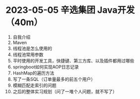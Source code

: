 # 2023-05-05 辛选集团 Java开发（40m）

1. 自我介绍
2. Maven
3. 线程池是怎么使用的
4. 线程池常用参数
5. 平时使用的开发工具，快捷键、第三方库、以及插件都用过哪些
6. springboot如何实现AOP日志记录
7. HashMap的遍历方法
8. 写了一条SQL（订单量最多的前五个用户）
9. 模糊匹配走索引的问题
10. 之后的整体实习规划（问了一堆个人问题，就不写了）

